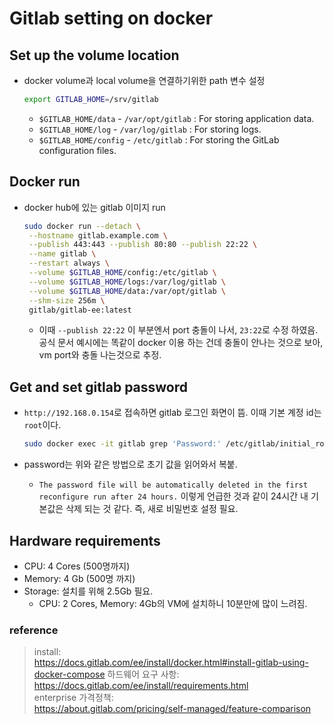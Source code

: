 # Gitlab setting on docker

## Set up the volume location

- docker volume과 local volume을 연결하기위한 path 변수 설정

  ```sh
  export GITLAB_HOME=/srv/gitlab
  ```

  - `$GITLAB_HOME/data` - `/var/opt/gitlab` : For storing application data.
  - `$GITLAB_HOME/log` - `/var/log/gitlab` : For storing logs.
  - `$GITLAB_HOME/config` - `/etc/gitlab` : For storing the GitLab configuration files.

## Docker run

- docker hub에 있는 gitlab 이미지 run

  ```sh
  sudo docker run --detach \
   --hostname gitlab.example.com \
   --publish 443:443 --publish 80:80 --publish 22:22 \
   --name gitlab \
   --restart always \
   --volume $GITLAB_HOME/config:/etc/gitlab \
   --volume $GITLAB_HOME/logs:/var/log/gitlab \
   --volume $GITLAB_HOME/data:/var/opt/gitlab \
   --shm-size 256m \
   gitlab/gitlab-ee:latest
  ```

  - 이때 `--publish 22:22` 이 부분엔서 port 충돌이 나서, `23:22`로 수정 하였음. 공식 문서 예시에는 똑같이 docker 이용 하는 건데 충돌이 안나는 것으로 보아, vm port와 충돌 나는것으로 추정.

## Get and set gitlab password

- `http://192.168.0.154`로 접속하면 gitlab 로그인 화면이 뜸. 이때 기본 계정 id는 `root`이다.

  ```sh
  sudo docker exec -it gitlab grep 'Password:' /etc/gitlab/initial_root_password
  ```

- password는 위와 같은 방법으로 초기 값을 읽어와서 복붙.
  - `The password file will be automatically deleted in the first reconfigure run after 24 hours.` 이렇게 언급한 것과 같이 24시간 내 기본값은 삭제 되는 것 같다. 즉, 새로 비밀번호 설정 필요.

## Hardware requirements

- CPU: 4 Cores (500명까지)
- Memory: 4 Gb (500명 까지)
- Storage: 설치를 위해 2.5Gb 필요.
  - CPU: 2 Cores, Memory: 4Gb의 VM에 설치하니 10분만에 많이 느려짐.

### reference

> install: \
> <https://docs.gitlab.com/ee/install/docker.html#install-gitlab-using-docker-compose>
> 하드웨어 요구 사항: \
> <https://docs.gitlab.com/ee/install/requirements.html> \
> enterprise 가격정책: \
> <https://about.gitlab.com/pricing/self-managed/feature-comparison>
